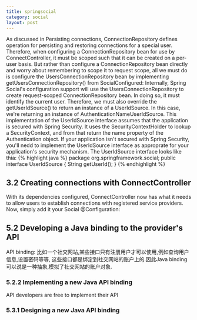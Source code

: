 ```yaml
---
title: springsocial
category: social
layout: post
---
```

As discussed in Persisting connections, ConnectionRepository defines operation for persisting and restoring connections for a special user. Therefore, when configuring a ConnectionRepository bean for use by ConnectController, it must be scoped such that it can be created on a per-user basis.
But rather than configure a ConnectionRepository bean directly and worry about remembering to scope it to request scope, all we must do is configure the UsersConnectionRepository bean by implementing getUsersConnectionRepository() from SocialConfigured:
Internally, Spring Social's configuration support will use the UsersConnectionRepository to create request-scoped ConnectionRepository bean. In doing so, it must identify the current user. Therefore, we must also override the getUserIdSource() to return an instance of a UserIdSource.
In this case, we're returning an instance of AuthenticationNameUserIdSource. This implementation of the UserIdSource interface assumes that the application is secured with Spring Security. It uses the SecurityContextHolder to lookup a SecurityContext, and from that return the name property of the Authentication object.
If your application isn't secured with Spring Security, you'll nedd to implement the UserIdSource interface as approprate for your application's security mechanism. The UserIdSource interface looks like thia:
{% highlight java %}
package org.springframework.social;
public interface UserIdSource {
    String getUserId();
}
{% endhighlight %}
## 3.2 Creating connections with ConnectController
With its dependencies configured, ConnectController now has what it needs to allow users to establish connections with registered service providers. Now, simply add it your Social @Configuration:



## 5.2 Developing a Java binding to the provider's API
API binding: 比如一个社交网站,某些接口只有注册用户才可以使用,例如查询用户信息,设置密码等等, 这些接口都是绑定到社交网站的账户上的.因此Java binding可以说是一种抽象,模拟了社交网站的账户对象.
### 5.2.2 Implementing a new Java API binding
API developers are free to implement their API
























### 5.3.1 Designing a new Java API binding



























